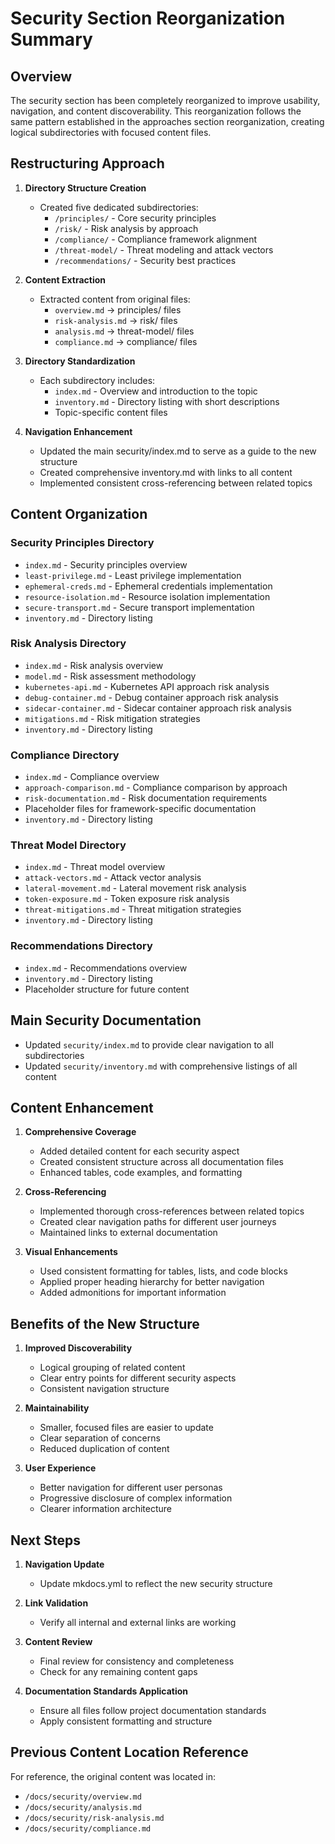 # Security Section Reorganization Summary

## Overview

The security section has been completely reorganized to improve usability, navigation, and content discoverability. This reorganization follows the same pattern established in the approaches section reorganization, creating logical subdirectories with focused content files.

## Restructuring Approach

1. **Directory Structure Creation**
   - Created five dedicated subdirectories:
     - `/principles/` - Core security principles
     - `/risk/` - Risk analysis by approach
     - `/compliance/` - Compliance framework alignment
     - `/threat-model/` - Threat modeling and attack vectors
     - `/recommendations/` - Security best practices

2. **Content Extraction**
   - Extracted content from original files:
     - `overview.md` → principles/ files
     - `risk-analysis.md` → risk/ files
     - `analysis.md` → threat-model/ files
     - `compliance.md` → compliance/ files

3. **Directory Standardization**
   - Each subdirectory includes:
     - `index.md` - Overview and introduction to the topic
     - `inventory.md` - Directory listing with short descriptions
     - Topic-specific content files

4. **Navigation Enhancement**
   - Updated the main security/index.md to serve as a guide to the new structure
   - Created comprehensive inventory.md with links to all content
   - Implemented consistent cross-referencing between related topics

## Content Organization

### Security Principles Directory

- `index.md` - Security principles overview
- `least-privilege.md` - Least privilege implementation
- `ephemeral-creds.md` - Ephemeral credentials implementation
- `resource-isolation.md` - Resource isolation implementation
- `secure-transport.md` - Secure transport implementation
- `inventory.md` - Directory listing

### Risk Analysis Directory

- `index.md` - Risk analysis overview
- `model.md` - Risk assessment methodology
- `kubernetes-api.md` - Kubernetes API approach risk analysis
- `debug-container.md` - Debug container approach risk analysis
- `sidecar-container.md` - Sidecar container approach risk analysis
- `mitigations.md` - Risk mitigation strategies
- `inventory.md` - Directory listing

### Compliance Directory

- `index.md` - Compliance overview
- `approach-comparison.md` - Compliance comparison by approach
- `risk-documentation.md` - Risk documentation requirements
- Placeholder files for framework-specific documentation
- `inventory.md` - Directory listing

### Threat Model Directory

- `index.md` - Threat model overview
- `attack-vectors.md` - Attack vector analysis
- `lateral-movement.md` - Lateral movement risk analysis
- `token-exposure.md` - Token exposure risk analysis
- `threat-mitigations.md` - Threat mitigation strategies
- `inventory.md` - Directory listing

### Recommendations Directory

- `index.md` - Recommendations overview
- `inventory.md` - Directory listing
- Placeholder structure for future content

## Main Security Documentation

- Updated `security/index.md` to provide clear navigation to all subdirectories
- Updated `security/inventory.md` with comprehensive listings of all content

## Content Enhancement

1. **Comprehensive Coverage**
   - Added detailed content for each security aspect
   - Created consistent structure across all documentation files
   - Enhanced tables, code examples, and formatting

2. **Cross-Referencing**
   - Implemented thorough cross-references between related topics
   - Created clear navigation paths for different user journeys
   - Maintained links to external documentation

3. **Visual Enhancements**
   - Used consistent formatting for tables, lists, and code blocks
   - Applied proper heading hierarchy for better navigation
   - Added admonitions for important information

## Benefits of the New Structure

1. **Improved Discoverability**
   - Logical grouping of related content
   - Clear entry points for different security aspects
   - Consistent navigation structure

2. **Maintainability**
   - Smaller, focused files are easier to update
   - Clear separation of concerns
   - Reduced duplication of content

3. **User Experience**
   - Better navigation for different user personas
   - Progressive disclosure of complex information
   - Clearer information architecture

## Next Steps

1. **Navigation Update**
   - Update mkdocs.yml to reflect the new security structure

2. **Link Validation**
   - Verify all internal and external links are working

3. **Content Review**
   - Final review for consistency and completeness
   - Check for any remaining content gaps

4. **Documentation Standards Application**
   - Ensure all files follow project documentation standards
   - Apply consistent formatting and structure

## Previous Content Location Reference

For reference, the original content was located in:

- `/docs/security/overview.md`
- `/docs/security/analysis.md`
- `/docs/security/risk-analysis.md`
- `/docs/security/compliance.md`
